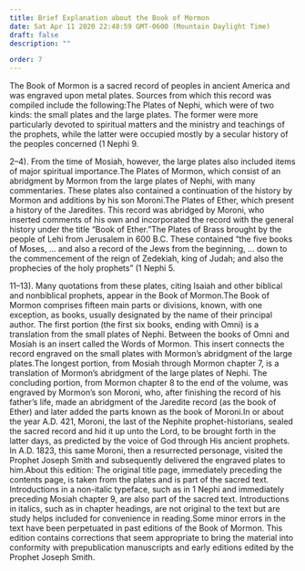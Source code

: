```yaml
---
title: Brief Explanation about the Book of Mormon
date: Sat Apr 11 2020 22:48:59 GMT-0600 (Mountain Daylight Time)
draft: false
description: ""

order: 7
---
```

    
The Book of Mormon is a sacred record of peoples in ancient America and was engraved upon metal plates. Sources from which this record was compiled include the following:The Plates of Nephi, which were of two kinds: the small plates and the large plates. The former were more particularly devoted to spiritual matters and the ministry and teachings of the prophets, while the latter were occupied mostly by a secular history of the peoples concerned (1 Nephi 9.

2–4). From the time of Mosiah, however, the large plates also included items of major spiritual importance.The Plates of Mormon, which consist of an abridgment by Mormon from the large plates of Nephi, with many commentaries. These plates also contained a continuation of the history by Mormon and additions by his son Moroni.The Plates of Ether, which present a history of the Jaredites. This record was abridged by Moroni, who inserted comments of his own and incorporated the record with the general history under the title “Book of Ether.”The Plates of Brass brought by the people of Lehi from Jerusalem in 600 B.C. These contained “the five books of Moses, … and also a record of the Jews from the beginning, … down to the commencement of the reign of Zedekiah, king of Judah; and also the prophecies of the holy prophets” (1 Nephi 5.

11–13). Many quotations from these plates, citing Isaiah and other biblical and nonbiblical prophets, appear in the Book of Mormon.The Book of Mormon comprises fifteen main parts or divisions, known, with one exception, as books, usually designated by the name of their principal author. The first portion (the first six books, ending with Omni) is a translation from the small plates of Nephi. Between the books of Omni and Mosiah is an insert called the Words of Mormon. This insert connects the record engraved on the small plates with Mormon’s abridgment of the large plates.The longest portion, from Mosiah through Mormon chapter 7, is a translation of Mormon’s abridgment of the large plates of Nephi. The concluding portion, from Mormon chapter 8 to the end of the volume, was engraved by Mormon’s son Moroni, who, after finishing the record of his father’s life, made an abridgment of the Jaredite record (as the book of Ether) and later added the parts known as the book of Moroni.In or about the year A.D. 421, Moroni, the last of the Nephite prophet-historians, sealed the sacred record and hid it up unto the Lord, to be brought forth in the latter days, as predicted by the voice of God through His ancient prophets. In A.D. 1823, this same Moroni, then a resurrected personage, visited the Prophet Joseph Smith and subsequently delivered the engraved plates to him.About this edition: The original title page, immediately preceding the contents page, is taken from the plates and is part of the sacred text. Introductions in a non-italic typeface, such as in 1 Nephi and immediately preceding Mosiah chapter 9, are also part of the sacred text. Introductions in italics, such as in chapter headings, are not original to the text but are study helps included for convenience in reading.Some minor errors in the text have been perpetuated in past editions of the Book of Mormon. This edition contains corrections that seem appropriate to bring the material into conformity with prepublication manuscripts and early editions edited by the Prophet Joseph Smith.
